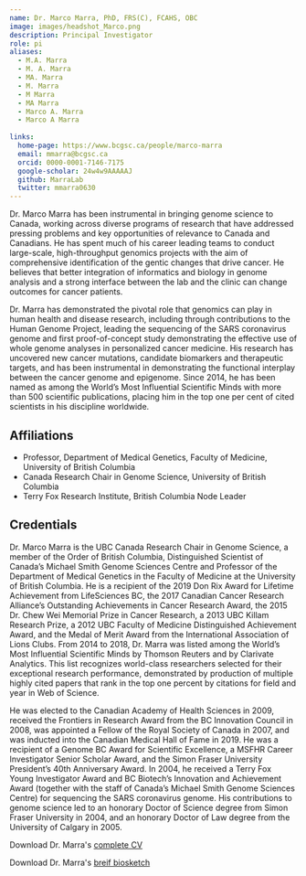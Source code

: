 ```yaml
---
name: Dr. Marco Marra, PhD, FRS(C), FCAHS, OBC
image: images/headshot_Marco.png 
description: Principal Investigator
role: pi
aliases:
  - M.A. Marra
  - M. A. Marra
  - MA. Marra
  - M. Marra
  - M Marra
  - MA Marra
  - Marco A. Marra
  - Marco A Marra
  
links:
  home-page: https://www.bcgsc.ca/people/marco-marra
  email: mmarra@bcgsc.ca
  orcid: 0000-0001-7146-7175
  google-scholar: 24w4w9AAAAAJ
  github: MarraLab
  twitter: mmarra0630
---
```


Dr. Marco Marra has been instrumental in bringing genome science to Canada, working across diverse programs of research that have addressed pressing problems and key opportunities of relevance to Canada and Canadians. He has spent much of his career leading teams to conduct large-scale, high-throughput genomics projects with the aim of comprehensive identification of the gentic changes that drive cancer. He believes that better integration of informatics and biology in genome analysis and a strong interface between the lab and the clinic can change outcomes for cancer patients. 

Dr. Marra has demonstrated the pivotal role that genomics can play in human health and disease research, including through contributions to the Human Genome Project, leading the sequencing of the SARS coronavirus genome and first proof-of-concept study demonstrating the effective use of whole genome analyses in personalized cancer medicine. His research has uncovered new cancer mutations, candidate biomarkers and therapeutic targets, and has been instrumental in demonstrating the functional interplay between the cancer genome and epigenome. Since 2014, he has been named as among the World’s Most Influential Scientific Minds with more than 500 scientific publications, placing him in the top one per cent of cited scientists in his discipline worldwide. 

## Affiliations
- Professor, Department of Medical Genetics, Faculty of Medicine, University of British Columbia 
- Canada Research Chair in Genome Science, University of British Columbia 
- Terry Fox Research Institute, British Columbia Node Leader

## Credentials
Dr. Marco Marra is the UBC Canada Research Chair in Genome Science, a member of the Order of British Columbia, Distinguished Scientist of Canada’s Michael Smith Genome Sciences Centre and Professor of the Department of Medical Genetics in the Faculty of Medicine at the University of British Columbia. He is a recipient of the 2019 Don Rix Award for Lifetime Achievement from LifeSciences BC, the 2017 Canadian Cancer Research Alliance’s Outstanding Achievements in Cancer Research Award, the 2015 Dr. Chew Wei Memorial Prize in Cancer Research, a 2013 UBC Killam Research Prize, a 2012 UBC Faculty of Medicine Distinguished Achievement Award, and the Medal of Merit Award from the International Association of Lions Clubs. From 2014 to 2018, Dr. Marra was listed among the World’s Most Influential Scientific Minds by Thomson Reuters and by Clarivate Analytics. This list recognizes world-class researchers selected for their exceptional research performance, demonstrated by production of multiple highly cited papers that rank in the top one percent by citations for field and year in Web of Science.

He was elected to the Canadian Academy of Health Sciences in 2009, received the Frontiers in Research Award from the BC Innovation Council in 2008, was appointed a Fellow of the Royal Society of Canada in 2007, and was inducted into the Canadian Medical Hall of Fame in 2019. He was a recipient of a Genome BC Award for Scientific Excellence, a MSFHR Career Investigator Senior Scholar Award, and the Simon Fraser University President’s 40th Anniversary Award. In 2004, he received a Terry Fox Young Investigator Award and BC Biotech’s Innovation and Achievement Award (together with the staff of Canada’s Michael Smith Genome Sciences Centre) for sequencing the SARS coronavirus genome. His contributions to genome science led to an honorary Doctor of Science degree from Simon Fraser University in 2004, and an honorary Doctor of Law degree from the University of Calgary in 2005.

Download Dr. Marra's [complete CV](https://github.com/MarraLab/marralab/blob/main/documents/Marra_CV.pdf) 

Download Dr. Marra's [breif biosketch](https://github.com/MarraLab/marralab/blob/main/documents/Marra_biosketch.pdf)